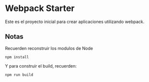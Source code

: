 # Webpack Starter

Este es el proyecto inicial para crear aplicaciones utilizando webpack.

## Notas
Recuerden reconstruir los modulos de Node
```
npm install
```

Y para construir el build, recuerden:
```
npm run build
```

